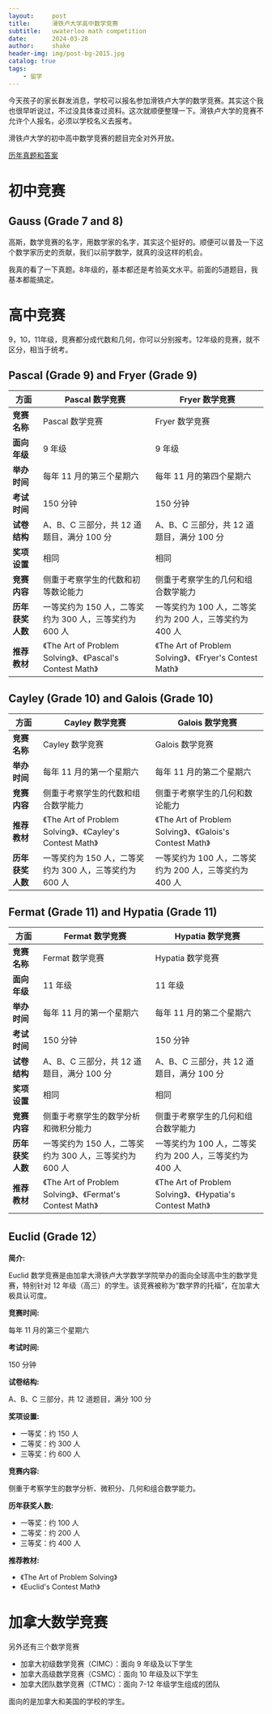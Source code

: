 ```yaml
---
layout:     post
title:      滑铁卢大学高中数学竞赛
subtitle:   uwaterloo math competition
date:       2024-03-28
author:     shake
header-img: img/post-bg-2015.jpg
catalog: true
tags:
    - 留学
---
```


今天孩子的家长群发消息，学校可以报名参加滑铁卢大学的数学竞赛。其实这个我也很早听说过，不过没具体查过资料。这次就顺便整理一下。滑铁卢大学的竞赛不允许个人报名，必须以学校名义去报考。

滑铁卢大学的初中高中数学竞赛的题目完全对外开放。

[历年真题和答案](https://www.cemc.uwaterloo.ca/contests/past_contests.html)

# 初中竞赛

## Gauss (Grade 7 and 8)

高斯，数学竞赛的名字，用数学家的名字，其实这个挺好的。顺便可以普及一下这个数学家历史的贡献，我们以前学数学，就真的没这样的机会。

我真的看了一下真题。8年级的，基本都还是考验英文水平。前面的5道题目，我基本都能搞定。

# 高中竞赛

9，10，11年级，竞赛都分成代数和几何，你可以分别报考。12年级的竞赛，就不区分，相当于统考。

## Pascal (Grade 9) and Fryer (Grade 9)


| 方面 | Pascal 数学竞赛 | Fryer 数学竞赛 |
|---|---|---|
| **竞赛名称** | Pascal 数学竞赛 | Fryer 数学竞赛 |
| **面向年级** | 9 年级 | 9 年级 |
| **举办时间** | 每年 11 月的第三个星期六 | 每年 11 月的第四个星期六 |
| **考试时间** | 150 分钟 | 150 分钟 |
| **试卷结构** | A、B、C 三部分，共 12 道题目，满分 100 分 | A、B、C 三部分，共 12 道题目，满分 100 分 |
| **奖项设置** | 相同 | 相同 |
| **竞赛内容** | 侧重于考察学生的代数和初等数论能力 | 侧重于考察学生的几何和组合数学能力 |
| **历年获奖人数** | 一等奖约为 150 人，二等奖约为 300 人，三等奖约为 600 人 | 一等奖约为 100 人，二等奖约为 200 人，三等奖约为 400 人 |
| **推荐教材** | 《The Art of Problem Solving》、《Pascal's Contest Math》 | 《The Art of Problem Solving》、《Fryer's Contest Math》 |


## Cayley (Grade 10) and Galois (Grade 10)



| 方面 | Cayley 数学竞赛 | Galois 数学竞赛 |
|---|---|---|
| **竞赛名称** | Cayley 数学竞赛 | Galois 数学竞赛 |
| **举办时间** | 每年 11 月的第一个星期六 | 每年 11 月的第二个星期六 |
| **竞赛内容** | 侧重于考察学生的代数和组合数学能力 | 侧重于考察学生的几何和数论能力 |
| **推荐教材** | 《The Art of Problem Solving》、《Cayley's Contest Math》 | 《The Art of Problem Solving》、《Galois's Contest Math》 |
| **历年获奖人数** | 一等奖约为 150 人，二等奖约为 300 人，三等奖约为 600 人 | 一等奖约为 100 人，二等奖约为 200 人，三等奖约为 400 人 |



## Fermat (Grade 11) and Hypatia (Grade 11)


| 方面 | Fermat 数学竞赛 | Hypatia 数学竞赛 |
|---|---|---|
| **竞赛名称** | Fermat 数学竞赛 | Hypatia 数学竞赛 |
| **面向年级** | 11 年级 | 11 年级 |
| **举办时间** | 每年 11 月的第一个星期六 | 每年 11 月的第二个星期六 |
| **考试时间** | 150 分钟 | 150 分钟 |
| **试卷结构** | A、B、C 三部分，共 12 道题目，满分 100 分 | A、B、C 三部分，共 12 道题目，满分 100 分 |
| **奖项设置** | 相同 | 相同 |
| **竞赛内容** | 侧重于考察学生的数学分析和微积分能力 | 侧重于考察学生的几何和组合数学能力 |
| **历年获奖人数** | 一等奖约为 150 人，二等奖约为 300 人，三等奖约为 600 人 | 一等奖约为 100 人，二等奖约为 200 人，三等奖约为 400 人 |
| **推荐教材** | 《The Art of Problem Solving》、《Fermat's Contest Math》 | 《The Art of Problem Solving》、《Hypatia's Contest Math》 |


## Euclid  (Grade 12） 

**简介:**

Euclid 数学竞赛是由加拿大滑铁卢大学数学学院举办的面向全球高中生的数学竞赛，特别针对 12 年级（高三）的学生。该竞赛被称为“数学界的托福”，在加拿大极具认可度。

**竞赛时间:**

每年 11 月的第三个星期六

**考试时间:**

150 分钟

**试卷结构:**

A、B、C 三部分，共 12 道题目，满分 100 分

**奖项设置:**

* 一等奖：约 150 人
* 二等奖：约 300 人
* 三等奖：约 600 人

**竞赛内容:**

侧重于考察学生的数学分析、微积分、几何和组合数学能力。

**历年获奖人数:**

* 一等奖：约 100 人
* 二等奖：约 200 人
* 三等奖：约 400 人

**推荐教材:**

* 《The Art of Problem Solving》
* 《Euclid's Contest Math》


# 加拿大数学竞赛

另外还有三个数学竞赛

* 加拿大初级数学竞赛（CIMC）：面向 9 年级及以下学生
* 加拿大高级数学竞赛（CSMC）：面向 10 年级及以下学生
* 加拿大团队数学竞赛（CTMC）：面向 7-12 年级学生组成的团队

面向的是加拿大和美国的学校的学生。
